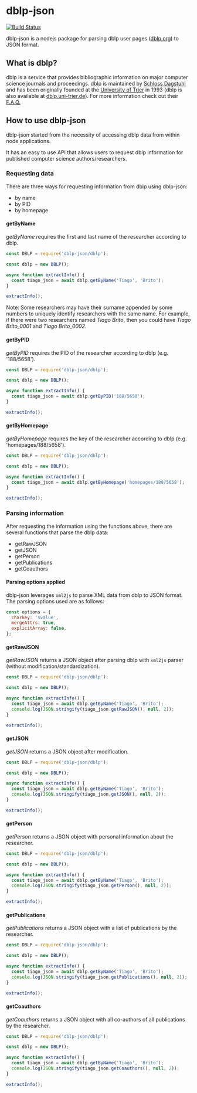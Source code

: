 # dblp-json

[![Build Status](https://travis-ci.com/tiagolb/dblp-json.svg?token=xhsWaHogffxMqjsFW8Ap&branch=master)](https://travis-ci.com/tiagolb/dblp-json)

dblp-json is a nodejs package for parsing dblp user pages ([dblp.org](https://dblp.org/)) to JSON format.

## What is dblp?

dblp is a service that provides bibliographic information on major computer science journals and proceedings. dblp is maintained by [Schloss Dagstuhl](https://www.dagstuhl.de/) and has been originally founded at the [University of Trier](https://www.uni-trier.de/) in 1993 (dblp is also available at [dblp.uni-trier.de](https://dblp.uni-trier.de/)). For more information check out their [F.A.Q.](https://dblp.org/faq/)

## How to use dblp-json

dblp-json started from the necessity of accessing dblp data from within node applications.

It has an easy to use API that allows users to request dblp information for published computer science authors/researchers.

### Requesting data

There are three ways for requesting information from dblp using dblp-json:

* by name
* by PID
* by homepage

#### getByName

*getByName* requires the first and last name of the researcher according to dblp.

```js
const DBLP = require('dblp-json/dblp');

const dblp = new DBLP();

async function extractInfo() {
  const tiago_json = await dblp.getByName('Tiago', 'Brito');
}

extractInfo();

```

Note: Some researchers may have their surname appended by some numbers to uniquely identify researchers with the same name. For example, if there were two researchers named *Tiago Brito*, then you could have *Tiago Brito_0001* and *Tiago Brito_0002*.

#### getByPID

*getByPID* requires the PID of the researcher according to dblp (e.g. '188/5658').

```js
const DBLP = require('dblp-json/dblp');

const dblp = new DBLP();

async function extractInfo() {
  const tiago_json = await dblp.getByPID('188/5658');
}

extractInfo();

```

#### getByHomepage

*getByHomepage* requires the key of the researcher according to dblp (e.g. 'homepages/188/5658').

```js
const DBLP = require('dblp-json/dblp');

const dblp = new DBLP();

async function extractInfo() {
  const tiago_json = await dblp.getByHomepage('homepages/188/5658');
}

extractInfo();

```

### Parsing information

After requesting the information using the functions above, there are several functions that parse the dblp data:

* getRawJSON
* getJSON
* getPerson
* getPublications
* getCoauthors

#### Parsing options applied

dblp-json leverages `xml2js` to parse XML data from dblp to JSON format. The parsing options used are as follows:

```js
const options = {
  charkey: '$value',
  mergeAttrs: true,
  explicitArray: false,
};
```

#### getRawJSON

*getRawJSON* returns a JSON object after parsing dblp with `xml2js` parser (without modification/standardization).

```js
const DBLP = require('dblp-json/dblp');

const dblp = new DBLP();

async function extractInfo() {
  const tiago_json = await dblp.getByName('Tiago', 'Brito');
  console.log(JSON.stringify(tiago_json.getRawJSON(), null, 2));
}

extractInfo();

```

#### getJSON

*getJSON* returns a JSON object after modification.

```js
const DBLP = require('dblp-json/dblp');

const dblp = new DBLP();

async function extractInfo() {
  const tiago_json = await dblp.getByName('Tiago', 'Brito');
  console.log(JSON.stringify(tiago_json.getJSON(), null, 2));
}

extractInfo();

```

#### getPerson

*getPerson* returns a JSON object with personal information about the researcher.

```js
const DBLP = require('dblp-json/dblp');

const dblp = new DBLP();

async function extractInfo() {
  const tiago_json = await dblp.getByName('Tiago', 'Brito');
  console.log(JSON.stringify(tiago_json.getPerson(), null, 2));
}

extractInfo();

```

#### getPublications

*getPublications* returns a JSON object with a list of publications by the researcher.

```js
const DBLP = require('dblp-json/dblp');

const dblp = new DBLP();

async function extractInfo() {
  const tiago_json = await dblp.getByName('Tiago', 'Brito');
  console.log(JSON.stringify(tiago_json.getPublications(), null, 2));
}

extractInfo();

```

#### getCoauthors

*getCoauthors* returns a JSON object with all co-authors of all publications by the researcher.

```js
const DBLP = require('dblp-json/dblp');

const dblp = new DBLP();

async function extractInfo() {
  const tiago_json = await dblp.getByName('Tiago', 'Brito');
  console.log(JSON.stringify(tiago_json.getCoauthors(), null, 2));
}

extractInfo();

```
